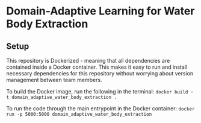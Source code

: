 # Domain-Adaptive Learning for Water Body Extraction

## Setup
This repository is Dockerized - meaning that all dependencies are contained inside a Docker container. This makes it easy to run and install necessary dependencies for this repository without worrying about version management between team members. 

To build the Docker image, run the following in the terminal: 
`docker build -t domain_adaptive_water_body_extraction .`

To run the code through the main entrypoint in the Docker container: 
`docker run -p 5000:5000 domain_adaptive_water_body_extraction`

